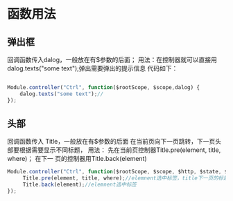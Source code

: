 # 函数用法
## 弹出框

回调函数传入dalog，一般放在有$参数的后面；
用法：在控制器就可以直接用dalog.texts("some text");弹出需要弹出的提示信息
代码如下：

```javascript

Module.controller("Ctrl", function($rootScope, $scope,dalog) {
    dalog.texts("some text");//
});

```

## 头部

回调函数传入 Title，一般放在有$参数的后面
在当前页向下一页跳转，下一页头部要根据需要显示不同标题，
用法：
	先在当前页控制器Title.pre(element, title, where)；
	在下一 页的控制器用Title.back(element)
```javascript
Module.controller("Ctrl", function($rootScope, $scope, $http, $state, $stateParams, dalog,$location, Title) {
     Title.pre(element, title, where);//elemnent选中标签，title下一页的标题，跳到下一个页面 
     Title.back(element);//elemnent选中标签
});

```